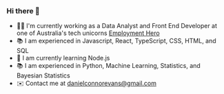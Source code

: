 ### Hi there 👋

- 🧑‍💼 I'm currently working as a Data Analyst and Front End Developer at one of Australia's tech unicorns [Employment Hero](https://employmenthero.com/)
- 📚 I am experienced in Javascript, React, TypeScript, CSS, HTML, and SQL
- 📖 I am currently learning Node.js
- 📚 I am experienced in Python, Machine Learning, Statistics, and Bayesian Statistics
- :envelope: Contact me at [danielconnorevans@gmail.com](mailto:danielconnorevans@gmail.com)



